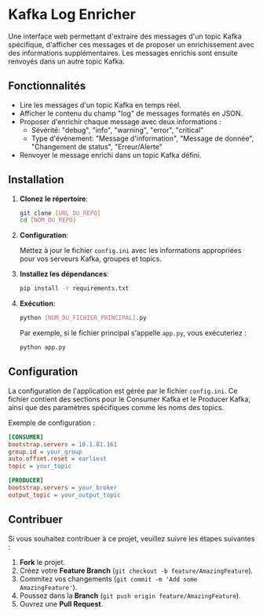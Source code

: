 # Kafka Log Enricher

Une interface web permettant d'extraire des messages d'un topic Kafka spécifique, d'afficher ces messages et de proposer un enrichissement avec des informations supplémentaires. Les messages enrichis sont ensuite renvoyés dans un autre topic Kafka.

## Fonctionnalités

- Lire les messages d'un topic Kafka en temps réel.
- Afficher le contenu du champ "log" de messages formatés en JSON.
- Proposer d'enrichir chaque message avec deux informations :
  - Sévérité: "debug", "info", "warning", "error", "critical"
  - Type d'événement: "Message d'information", "Message de donnée", "Changement de status", "Erreur/Alerte"
- Renvoyer le message enrichi dans un topic Kafka défini.

## Installation

1. **Clonez le répertoire**:

   ```bash
   git clone [URL_DU_REPO]
   cd [NOM_DU_REPO]
   ```

2. **Configuration**:

   Mettez à jour le fichier `config.ini` avec les informations appropriées pour vos serveurs Kafka, groupes et topics.

3. **Installez les dépendances**:

   ```bash
   pip install -r requirements.txt
   ```

4. **Exécution**:

   ```bash
   python [NOM_DU_FICHIER_PRINCIPAL].py
   ```

   Par exemple, si le fichier principal s'appelle `app.py`, vous exécuteriez :

   ```bash
   python app.py
   ```

## Configuration

La configuration de l'application est gérée par le fichier `config.ini`. Ce fichier contient des sections pour le Consumer Kafka et le Producer Kafka, ainsi que des paramètres spécifiques comme les noms des topics.

Exemple de configuration :

```ini
[CONSUMER]
bootstrap.servers = 10.1.81.161
group.id = your_group
auto.offset.reset = earliest
topic = your_topic

[PRODUCER]
bootstrap.servers = your_broker
output_topic = your_output_topic
```

## Contribuer

Si vous souhaitez contribuer à ce projet, veuillez suivre les étapes suivantes :

1. **Fork** le projet.
2. Créez votre **Feature Branch** (`git checkout -b feature/AmazingFeature`).
3. Commitez vos changements (`git commit -m 'Add some AmazingFeature'`).
4. Poussez dans la **Branch** (`git push origin feature/AmazingFeature`).
5. Ouvrez une **Pull Request**.

